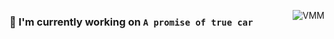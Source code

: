 [<img align="right" alt="VMM" src="https://user-images.githubusercontent.com/64578170/180623199-41fe018f-8f33-46a1-9003-a08e2f8b8f16.jpg">](#)
### 🔭 I'm currently working on  `A promise of true car`



